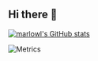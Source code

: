 ## Hi there 👋

[![marlowl's GitHub stats](https://github-readme-stats-theta-dun.vercel.app/api?username=marlowl&show=reviews,prs_merged_percentage&theme=transparent&hide=contribs,prs,issues)](https://github.com/marlowl/github-readme-stats)

![Metrics](https://metrics.lecoq.io/marlowl?template=classic&base.header=0&base.activity=0&base.community=0&base.repositories=0&base.metadata=0&languages=1&notable=1&repositories=1&base=header%2C%20activity%2C%20community%2C%20repositories%2C%20metadata&base.indepth=false&base.hireable=false&base.skip=false&repositories.batch=100&repositories.forks=false&repositories.affiliations=owner&languages=false&languages.limit=8&languages.threshold=0%25&languages.other=false&languages.colors=github&languages.sections=most-used&languages.indepth=false&languages.analysis.timeout=15&languages.analysis.timeout.repositories=7.5&languages.categories=markup%2C%20programming&languages.recent.categories=markup%2C%20programming&languages.recent.load=300&languages.recent.days=14&repositories=false&repositories.featured=marlowl%2Fvue-voting-dapp%2C%20Consensys%2Fquorum-kubernetes%2C%20marlowl%2Fpostgres-gcs-backup&repositories.pinned=0&repositories.starred=0&repositories.random=0&repositories.order=featured%2C%20pinned%2C%20starred%2C%20random&notable=false&notable.from=organization&notable.repositories=false&notable.indepth=false&notable.types=commit&notable.self=false&config.timezone=Europe%2FAmsterdam)

